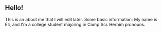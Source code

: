 ## Hello!

This is an about me that I will edit later.
Some basic information:
My name is Eli, and I'm a college student majoring in Comp Sci.
He/him pronouns.

